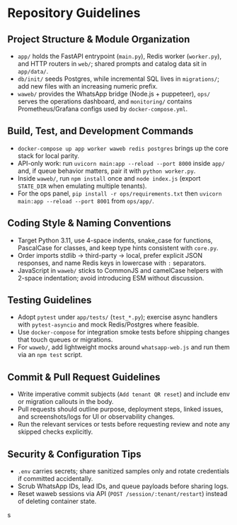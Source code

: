 # Repository Guidelines

## Project Structure & Module Organization
- `app/` holds the FastAPI entrypoint (`main.py`), Redis worker (`worker.py`), and HTTP routers in `web/`; shared prompts and catalog data sit in `app/data/`.
- `db/init/` seeds Postgres, while incremental SQL lives in `migrations/`; add new files with an increasing numeric prefix.
- `waweb/` provides the WhatsApp bridge (Node.js + puppeteer), `ops/` serves the operations dashboard, and `monitoring/` contains Prometheus/Grafana configs used by `docker-compose.yml`.

## Build, Test, and Development Commands
- `docker-compose up app worker waweb redis postgres` brings up the core stack for local parity.
- API-only work: run `uvicorn main:app --reload --port 8000` inside `app/` and, if queue behavior matters, pair it with `python worker.py`.
- Inside `waweb/`, run `npm install` once and `node index.js` (export `STATE_DIR` when emulating multiple tenants).
- For the ops panel, `pip install -r ops/requirements.txt` then `uvicorn main:app --reload --port 8001` from `ops/app/`.

## Coding Style & Naming Conventions
- Target Python 3.11, use 4-space indents, snake_case for functions, PascalCase for classes, and keep type hints consistent with `core.py`.
- Order imports stdlib → third-party → local, prefer explicit JSON responses, and name Redis keys in lowercase with `:` separators.
- JavaScript in `waweb/` sticks to CommonJS and camelCase helpers with 2-space indentation; avoid introducing ESM without discussion.

## Testing Guidelines
- Adopt `pytest` under `app/tests/` (`test_*.py`); exercise async handlers with `pytest-asyncio` and mock Redis/Postgres where feasible.
- Use `docker-compose` for integration smoke tests before shipping changes that touch queues or migrations.
- For `waweb/`, add lightweight mocks around `whatsapp-web.js` and run them via an `npm test` script.

## Commit & Pull Request Guidelines
- Write imperative commit subjects (`Add tenant QR reset`) and include env or migration callouts in the body.
- Pull requests should outline purpose, deployment steps, linked issues, and screenshots/logs for UI or observability changes.
- Run the relevant services or tests before requesting review and note any skipped checks explicitly.

## Security & Configuration Tips
- `.env` carries secrets; share sanitized samples only and rotate credentials if committed accidentally.
- Scrub WhatsApp IDs, lead IDs, and queue payloads before sharing logs.
- Reset waweb sessions via API (`POST /session/:tenant/restart`) instead of deleting container state.

s
